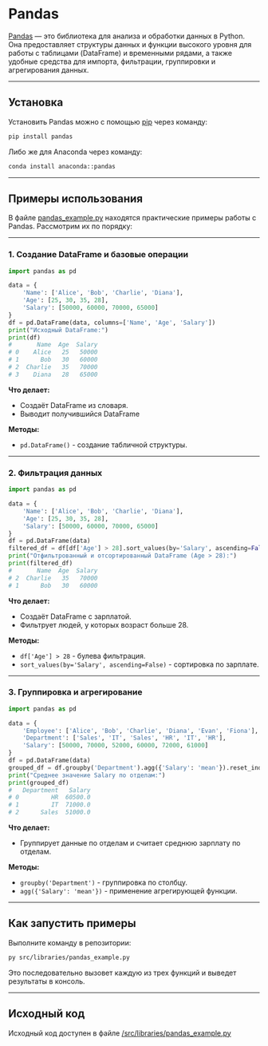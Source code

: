 # Pandas

[Pandas](https://pandas.pydata.org/) — это библиотека для анализа и обработки данных в Python. Она предоставляет структуры данных и функции высокого уровня для работы с таблицами (DataFrame) и временными рядами, а также удобные средства для импорта, фильтрации, группировки и агрегирования данных.

---

## Установка

Установить Pandas можно с помощью [pip](https://pip.pypa.io/) через команду:

```bash
pip install pandas
```

Либо же для Anaconda через команду:
```bash
conda install anaconda::pandas
```

---

## Примеры использования

В файле [pandas_example.py](../../src/libraries/pandas_example.py) находятся практические примеры работы с Pandas. Рассмотрим их по порядку:

---

### 1. Создание DataFrame и базовые операции

```python
import pandas as pd

data = {
    'Name': ['Alice', 'Bob', 'Charlie', 'Diana'],
    'Age': [25, 30, 35, 28],
    'Salary': [50000, 60000, 70000, 65000]
}
df = pd.DataFrame(data, columns=['Name', 'Age', 'Salary'])
print("Исходный DataFrame:")
print(df)
#       Name  Age  Salary
# 0    Alice   25   50000
# 1      Bob   30   60000
# 2  Charlie   35   70000
# 3    Diana   28   65000
```

**Что делает:**
- Создаёт DataFrame из словаря.
- Выводит получившийся DataFrame

**Методы:**
- `pd.DataFrame()` - создание табличной структуры.

---

### 2. Фильтрация данных

```python
import pandas as pd

data = {
    'Name': ['Alice', 'Bob', 'Charlie', 'Diana'],
    'Age': [25, 30, 35, 28],
    'Salary': [50000, 60000, 70000, 65000]
}
df = pd.DataFrame(data)
filtered_df = df[df['Age'] > 28].sort_values(by='Salary', ascending=False)
print("Отфильтрованный и отсортированный DataFrame (Age > 28):")
print(filtered_df)
#       Name  Age  Salary
# 2  Charlie   35   70000
# 1      Bob   30   60000
```

**Что делает:**
- Создаёт DataFrame с зарплатой.
- Фильтрует людей, у которых возраст больше 28.

**Методы:**
- `df['Age'] > 28` - булева фильтрация.
- `sort_values(by='Salary', ascending=False)` - сортировка по зарплате.

---

### 3. Группировка и агрегирование

```python
import pandas as pd

data = {
    'Employee': ['Alice', 'Bob', 'Charlie', 'Diana', 'Evan', 'Fiona'],
    'Department': ['Sales', 'IT', 'Sales', 'HR', 'IT', 'HR'],
    'Salary': [50000, 70000, 52000, 60000, 72000, 61000]
}
df = pd.DataFrame(data)
grouped_df = df.groupby('Department').agg({'Salary': 'mean'}).reset_index()
print("Среднее значение Salary по отделам:")
print(grouped_df)
#   Department   Salary
# 0         HR  60500.0
# 1         IT  71000.0
# 2      Sales  51000.0
```

**Что делает:**
- Группирует данные по отделам и считает среднюю зарплату по отделам.

**Методы:**
- `groupby('Department')` - группировка по столбцу.
- `agg({'Salary': 'mean'})` - применение агрегирующей функции.

---

## Как запустить примеры

Выполните команду в репозитории:

```bash
py src/libraries/pandas_example.py
```

Это последовательно вызовет каждую из трех функций и выведет результаты в консоль.

---

## Исходный код
Исходный код доступен в файле [/src/libraries/pandas_example.py](../../src/libraries/pandas_example.py)


